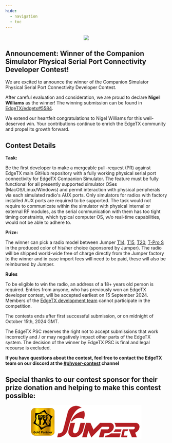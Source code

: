```yaml
---
hide:
  - navigation
  - toc
---
```


<p></p> 
<p align="center">
<a><img src="/assets/CompPhySerPoster.png?raw=true" align="center" width="497"></a>
</P>

## **Announcement: Winner of the Companion Simulator Physical Serial Port Connectivity Developer Contest!** ##

We are excited to announce the winner of the Companion Simulator Physical Serial Port Connectivity Developer Contest.

After careful evaluation and consideration, we are proud to declare **Nigel Williams** as the winner! The winning submission can be found in [EdgeTX/edgetx#5584](https://github.com/EdgeTX/edgetx/pull/5584).

We extend our heartfelt congratulations to Nigel Williams for this well-deserved win. Your contributions continue to enrich the EdgeTX community and propel its growth forward.


## **Contest Details**

**Task:**

Be the first developer to make a mergeable pull-request (PR) against EdgeTX main GitHub repository with a fully working physical serial port connectivity for EdgeTX Companion Simulator. The feature must be fully functional for all presently supported simulator OSes (MacOS/Linux/Windows) and permit interaction with physical peripherals via each simulated radio's AUX ports. Only simulators for radios with factory installed AUX ports are required to be supported. The task would not require to communicate within the simulator with physical internal or external RF modules, as the serial communication with them has too tight timing constraints, which typical computer OS, w/o real-time capabilities, would not be able to adhere to.


**Prize:**

The winner can pick a radio model between Jumper [T14](https://www.jumper-b2b.com/2024-new-jumper-t14-hall-sensor-gimbals-242quot-oled-screen-radio-controller-elrs-edgetx-multi-protocol-p0129.html), [T15](https://www.jumper-b2b.com/2024-new-jumper-t14-24ghz-915mhz-868mhz-cnc-hall-sensor-gimbals-242quot-oled-screen-radio-controller-elrs-edgetx-p0135.html), [T20](https://www.jumper-b2b.com/new-jumper-t20s-rdc90-sensor-gimbals-oled-screen-radio-controller-elrs-edgetx-multi-protocol-p0127.html), [T-Pro S](https://www.jumper-b2b.com/jumper-t-pro-internal-24g-1000mw-expresslrs-elrs-module-radio-controller-hall-sensor-gimbals-edgetx-opentx-p0114.html) in the produced color of his/her choice (sponsored by Jumper). The radio will be shipped world-wide free of charge directly from the Jumper factory to the winner and in case import fees will need to be paid, these will also be reimbursed by Jumper.


**Rules**

To be eligible to win the radio, an address of a 18+ years old person is required. Entries from anyone, who has previously won an EdgeTX developer contest, will be accepted earliest on 15 September 2024. Members of the <a href="https://edgetx.org/bylaws/#edgetx-development-team">EdgeTX development team</a> cannot participate in the competition.

The contests ends after first successful submission, or on midnight of October 15th, 2024 GMT.

The EdgeTX PSC reserves the right not to accept submissions that work incorrectly and / or may negatively impact other parts of the EdgeTX system. The decision of the winner by EdgeTX PSC is final and legal recourse is excluded.


**If you have questions about the contest, feel free to contact the EdgeTX team on our discord at the [#physer-contest](https://discord.com/channels/839849772864503828/1276414459342225478) channel**


## **Special thanks to our contest sponsor for their prize donation and helping to make this contest possible:**

<p></p> 
<p align="center">
<a href="https://www.jumper-rc.com/" target="_blank"><img src="/assets/JumperGold.png?raw=true" align="center" width="344"></a>
</p>
